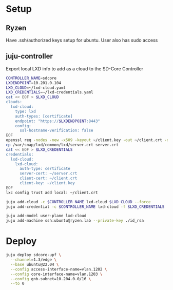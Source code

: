 # Setup

## Ryzen

Have .ssh/authorized keys setup for ubuntu. User also has sudo access

## juju-controller

Export local LXD info to add as a cloud to the SD-Core Controller

```bash
CONTROLLER_NAME=sdcore
LXDENDPOINT=10.201.0.104
LXD_CLOUD=~/lxd-cloud.yaml
LXD_CREDENTIALS=~/lxd-credentials.yaml
cat << EOF > $LXD_CLOUD
clouds:
  lxd-cloud:
    type: lxd
    auth-types: [certificate]
    endpoint: "https://$LXDENDPOINT:8443"
    config:
      ssl-hostname-verification: false
EOF
openssl req -nodes -new -x509 -keyout ~/client.key -out ~/client.crt -days 365 -subj "/C=CA/ST=ON/L=Cambridge/O=Canonical/OU=Telco/CN=juju-controller.mgmt"
cp /var/snap/lxd/common/lxd/server.crt server.crt
cat << EOF > $LXD_CREDENTIALS
credentials:
  lxd-cloud:
    lxd-cloud:
      auth-type: certificate
      server-cert: ~/server.crt
      client-cert: ~/client.crt
      client-key: ~/client.key
EOF
lxc config trust add local: ~/client.crt

juju add-cloud -c $CONTROLLER_NAME lxd-cloud $LXD_CLOUD --force
juju add-credential -c $CONTROLLER_NAME lxd-cloud -f $LXD_CREDENTIALS

juju add-model user-plane lxd-cloud
juju add-machine ssh:ubuntu@ryzen.lab --private-key ./id_rsa
```

# Deploy

```bash
juju deploy sdcore-upf \
  --channel=1.3/edge \
  --base ubuntu@22.04 \
  --config access-interface-name=vlan.1202 \
  --config core-interface-name=vlan.1203 \
  --config gnb-subnet=10.204.0.0/16 \
  --to 0
```